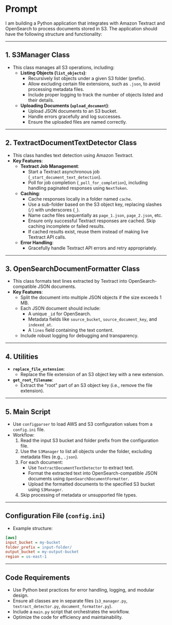 # **Prompt**

I am building a Python application that integrates with Amazon Textract and OpenSearch to process documents stored in S3. The application should have the following structure and functionality:

---

## **1. S3Manager Class**

- This class manages all S3 operations, including:
  - **Listing Objects (`list_objects`)**:
    - Recursively list objects under a given S3 folder (prefix).
    - Allow excluding certain file extensions, such as `.json`, to avoid processing metadata files.
    - Include proper logging to track the number of objects listed and their details.
  - **Uploading Documents (`upload_document`)**:
    - Upload JSON documents to an S3 bucket.
    - Handle errors gracefully and log successes.
    - Ensure the uploaded files are named correctly.

---

## **2. TextractDocumentTextDetector Class**

- This class handles text detection using Amazon Textract.
- **Key Features**:
  - **Textract Job Management**:
    - Start a Textract asynchronous job (`_start_document_text_detection`).
    - Poll for job completion (`_poll_for_completion`), including handling paginated responses using `NextToken`.
  - **Caching**:
    - Cache responses locally in a folder named `cache`.
    - Use a sub-folder based on the S3 object key, replacing slashes (`/`) with underscores (`_`).
    - Name cache files sequentially as `page_1.json`, `page_2.json`, etc.
    - Ensure only successful Textract responses are cached. Skip caching incomplete or failed results.
    - If cached results exist, reuse them instead of making live Textract API calls.
  - **Error Handling**:
    - Gracefully handle Textract API errors and retry appropriately.

---

## **3. OpenSearchDocumentFormatter Class**

- This class formats text lines extracted by Textract into OpenSearch-compatible JSON documents.
- **Key Features**:
  - Split the document into multiple JSON objects if the size exceeds 1 MB.
  - Each JSON document should include:
    - A unique `_id` for OpenSearch.
    - Metadata fields like `source_bucket`, `source_document_key`, and `indexed_at`.
    - A `lines` field containing the text content.
  - Include robust logging for debugging and transparency.

---

## **4. Utilities**

- **`replace_file_extension`**:
  - Replace the file extension of an S3 object key with a new extension.
- **`get_root_filename`**:
  - Extract the "root" part of an S3 object key (i.e., remove the file extension).

---

## **5. Main Script**

- Use `configparser` to load AWS and S3 configuration values from a `config.ini` file.
- Workflow:
  1. Read the input S3 bucket and folder prefix from the configuration file.
  2. Use the `S3Manager` to list all objects under the folder, excluding metadata files (e.g., `.json`).
  3. For each document:
     - Use `TextractDocumentTextDetector` to extract text.
     - Format the extracted text into OpenSearch-compatible JSON documents using `OpenSearchDocumentFormatter`.
     - Upload the formatted documents to the specified S3 bucket using `S3Manager`.
  4. Skip processing of metadata or unsupported file types.

---

## **Configuration File (`config.ini`)**

- Example structure:
```ini
[aws]
input_bucket = my-bucket
folder_prefix = input-folder/
output_bucket = my-output-bucket
region = us-east-1
```

---

## **Code Requirements**

- Use Python best practices for error handling, logging, and modular design.
- Ensure all classes are in separate files (`s3_manager.py`, `textract_detector.py`, `document_formatter.py`).
- Include a `main.py` script that orchestrates the workflow.
- Optimize the code for efficiency and maintainability.
